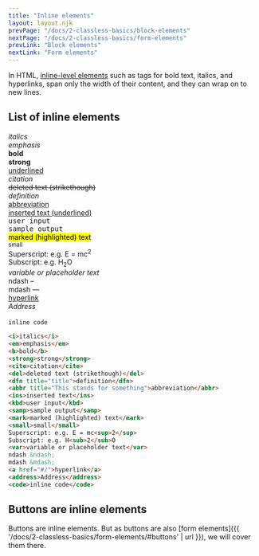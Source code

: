 ```yaml
---
title: "Inline elements"
layout: layout.njk
prevPage: "/docs/2-classless-basics/block-elements"
nextPage: "/docs/2-classless-basics/form-elements"
prevLink: "Block elements"
nextLink: "Form elements"
---
```


In HTML, [inline-level elements](https://developer.mozilla.org/en-US/docs/Web/HTML/Inline_elements) such as tags for bold text, italics, and hyperlinks, span only the width of their content, and they can wrap on to new lines.

## List of inline elements

<div class="xs:flex gap-3 flex-grow-auto mb-2">
  <div>
    <i>italics</i><br><em>emphasis</em><br>
    <b>bold</b><br><strong>strong</strong><br>
    <u>underlined</u><br>
    <cite>citation</cite><br>
    <del>deleted text (strikethough)</del><br>
    <dfn title="title">definition</dfn><br>
    <abbr title="This stands for something">abbreviation</abbr><br>
    <ins>inserted text (underlined)</ins><br>
    <kbd>user input</kbd><br>
    <samp>sample output</samp><br>
  </div>
  <div>
    <mark>marked (highlighted) text</mark><br>
    <small>small</small><br>
    Superscript: e.g. E = mc<sup>2</sup><br>
    Subscript: e.g. H<sub>2</sub>O<br>
    <var>variable or placeholder text</var><br>
    ndash &ndash;<br>
    mdash &mdash;<br>
    <a href="#/">hyperlink</a><br>
    <address>Address</address><br>
    <code>inline code</code><br>
  </div>
</div>

```html
<i>italics</i>
<em>emphasis</em>
<b>bold</b>
<strong>strong</strong>
<cite>citation</cite>
<del>deleted text (strikethough)</del>
<dfn title="title">definition</dfn>
<abbr title="This stands for something">abbreviation</abbr>
<ins>inserted text</ins>
<kbd>user input</kbd>
<samp>sample output</samp>
<mark>marked (highlighted) text</mark>
<small>small</small>
Superscript: e.g. E = mc<sup>2</sup>
Subscript: e.g. H<sub>2</sub>O
<var>variable or placeholder text</var>
ndash &ndash;
mdash &mdash;
<a href="#/">hyperlink</a>
<address>Address</address>
<code>inline code</code>
```

## Buttons are inline elements

Buttons are inline elements. But as buttons are also [form elements]({{ '/docs/2-classless-basics/form-elements/#buttons' | url }}), we will cover them there.
